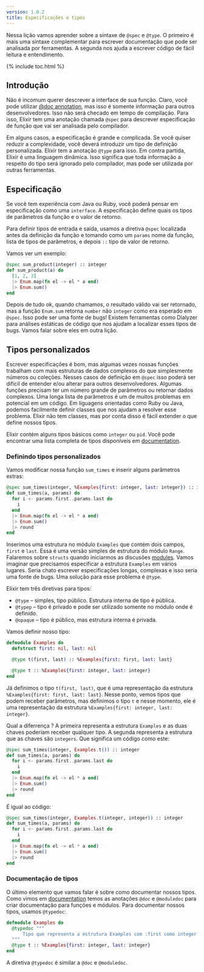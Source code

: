 ```yaml
---
version: 1.0.2
title: Especificações e tipos
---
```


Nessa lição vamos aprender sobre a sintaxe de `@spec` e `@type`. O primeiro é mais uma sintaxe complementar para escrever documentação que pode ser analisada por ferramentas. A segunda nos ajuda a escrever código de fácil leitura e entendimento.

{% include toc.html %}

## Introdução

Não é incomum querer descrever a interface de sua função. Claro, você pode utilizar [@doc annotation](../../basics/documentation), mas isso é somente informação para outros desenvolvedores. Isso não será checado em tempo de compilação. Para isso, Elixir tem uma anotação chamada `@spec` para descrever especificação de função que vai ser analisada pelo compilador.

Em alguns casos, a especificação é grande e complicada. Se você quiser reduzir a complexidade, você deverá introduzir um tipo de definição personalizada. Elixir tem a anotação `@type` para isso. Em contra partida, Elixir é uma linguagem dinâmica. Isso significa que toda informação a respeito do tipo será ignorado pelo compilador, mas pode ser utilizada por outras ferramentas.

## Especificação

Se você tem experiência com Java ou Ruby, você poderá pensar em especificação como uma `interface`. A especificação define quais os tipos de parâmetros da função e o valor de retorno.

Para definir tipos de entrada e saída, usamos a diretiva `@spec` localizada antes da definição da função e tomando como um `params` nome da função, lista de tipos de parâmetros, e depois `::` tipo de valor de retorno.

Vamos ver um exemplo:

```elixir
@spec sum_product(integer) :: integer
def sum_product(a) do
  [1, 2, 3]
  |> Enum.map(fn el -> el * a end)
  |> Enum.sum()
end
```

Depois de tudo ok, quando chamamos, o resultado válido vai ser retornado, mas a função `Enum.sum` retorna `number` não `integer` como era esperado em `@spec`. Isso pode ser uma fonte de bugs! Existem ferramentas como Dialyzer para análises estáticas de código que nos ajudam a localizar esses tipos de bugs. Vamos falar sobre eles em outra lição.

## Tipos personalizados

Escrever especificações é bom, mas algumas vezes nossas funções trabalham com mais estruturas de dados complexos do que simplesmente números ou coleções. Nesses casos de definição em `@spec` isso poderá ser difícil de entender e/ou alterar para outros desenvolvedores. Algumas funções precisam ter um número grande de parâmetros ou retornar dados complexos. Uma longa lista de parâmetros é um de muitos problemas em potencial em um código. Em liguagens orientadas como Ruby ou Java, podemos facilmente definir classes que nos ajudam a resolver esse problema. Elixir não tem classes, mas por conta disso é fácil extender o que define nossos tipos.

Elixir contém alguns tipos básicos como `integer` ou `pid`. Você pode encontrar uma lista completa de tipos disponíveis em  [documentation](https://hexdocs.pm/elixir/typespecs.html#types-and-their-syntax).

### Definindo tipos personalizados

Vamos modificar nossa função `sum_times` e inserir alguns parâmetros extras:

```elixir
@spec sum_times(integer, %Examples{first: integer, last: integer}) :: integer
def sum_times(a, params) do
  for i <- params.first..params.last do
    i
  end
  |> Enum.map(fn el -> el * a end)
  |> Enum.sum()
  |> round
end
```

Inserimos uma estrutura no módulo `Examples` que contém dois campos, `first` e `last`. Essa é uma versão simples de estrutura do módulo `Range`. Falaremos sobre `structs` quando iniciarmos as discusões [modules](../../basics/modules/#structs). Vamos imaginar que precisamos especificar a estrutura `Examples` em vários lugares. Seria chato escrever especificações longas, complexas e isso seria uma fonte de bugs. Uma solução para esse problema é `@type`.

Elixir tem três diretivas para tipos:

  - `@type` – simples, tipo público. Estrutura interna de tipo é pública.
  - `@typep` – tipo é privado e pode ser utilizado somente no módulo onde é definido.
  - `@opaque` – tipo é público, mas estrutura interna é privada.

Vamos definir nosso tipo:

```elixir
defmodule Examples do
  defstruct first: nil, last: nil

  @type t(first, last) :: %Examples{first: first, last: last}

  @type t :: %Examples{first: integer, last: integer}
end
```

Já definimos o tipo `t(first, last)`, que é uma representação da estrutura `%Examples{first: first, last: last}`. Nesse ponto, vemos tipos que podem receber parâmetros, mas definimos o tipo `t` e nesse momento, ele é uma representação da estrutura `%Examples{first: integer, last: integer}`.   

Qual a diferrença ? A primeira representa a estrutura `Examples` e as duas chaves poderiam receber qualquer tipo. A segunda representa a estrutura que as chaves são `integers`. Que significa um código como este:

```elixir
@spec sum_times(integer, Examples.t()) :: integer
def sum_times(a, params) do
  for i <- params.first..params.last do
    i
  end
  |> Enum.map(fn el -> el * a end)
  |> Enum.sum()
  |> round
end
```

É igual ao código:

```elixir
@spec sum_times(integer, Examples.t(integer, integer)) :: integer
def sum_times(a, params) do
  for i <- params.first..params.last do
    i
  end
  |> Enum.map(fn el -> el * a end)
  |> Enum.sum()
  |> round
end
```

### Documentação de tipos

O último elemento que vamos falar é sobre como documentar nossos tipos. Como vimos em [documentation](../../basics/documentation) temos as anotações `@doc` e `@moduledoc` para criar documentação para funções e módulos. Para documentar nossos tipos, usamos `@typedoc`:

```elixir
defmodule Examples do
  @typedoc """
      Tipo que representa a estrutura Examples com :first como integer e :last como integer.
  """
  @type t :: %Examples{first: integer, last: integer}
end
```

A diretiva `@typedoc` é similar a `@doc` e `@moduledoc`.
